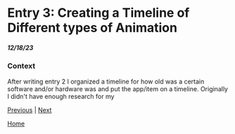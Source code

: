 # Entry 3: Creating a Timeline of Different types of Animation 
##### 12/18/23
### Context
After writing entry 2 I organized a timeline for how old was a certain software and/or hardware was and put the app/item on a timeline. Originally I didn't have enough research for my 

[Previous](entry02.md) | [Next](entry04.md)

[Home](../README.md)
